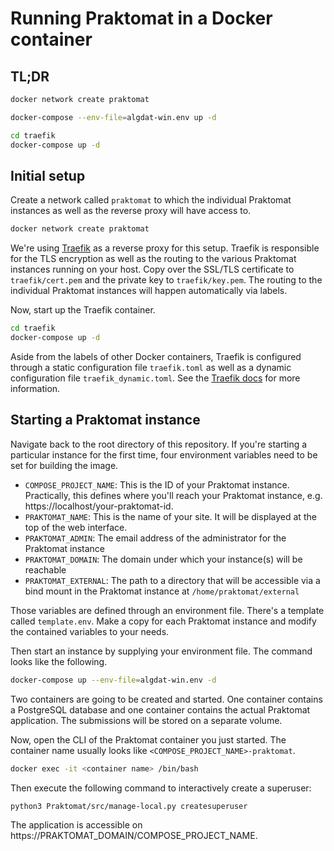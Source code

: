 # Running Praktomat in a Docker container

## TL;DR

```bash
docker network create praktomat

docker-compose --env-file=algdat-win.env up -d

cd traefik
docker-compose up -d
```

## Initial setup

Create a network called `praktomat` to which the individual Praktomat instances as well as the reverse proxy will have access to.

```bash
docker network create praktomat
```

We're using [Traefik](https://github.com/traefik/traefik) as a reverse proxy for this setup. Traefik is responsible for the TLS encryption as well as the routing to the various Praktomat instances running on your host. 
Copy over the SSL/TLS certificate to `traefik/cert.pem` and the private key to `traefik/key.pem`. The routing to the individual Praktomat instances will happen automatically via labels.

Now, start up the Traefik container.
```bash
cd traefik
docker-compose up -d
```

Aside from the labels of other Docker containers, Traefik is configured through a static configuration file `traefik.toml` as well as a dynamic configuration file `traefik_dynamic.toml`. See the [Traefik docs](https://doc.traefik.io/traefik/) for more information.

## Starting a Praktomat instance

Navigate back to the root directory of this repository. If you're starting a particular instance for the first time, four environment variables need to be set for building the image.

- `COMPOSE_PROJECT_NAME`: This is the ID of your Praktomat instance. Practically, this defines where you'll reach your Praktomat instance, e.g. https://localhost/your-praktomat-id.
- `PRAKTOMAT_NAME`: This is the name of your site. It will be displayed at the top of the web interface.
- `PRAKTOMAT_ADMIN`: The email address of the administrator for the Praktomat instance
- `PRAKTOMAT_DOMAIN`: The domain under which your instance(s) will be reachable
- `PRAKTOMAT_EXTERNAL`: The path to a directory that will be accessible via a bind mount in the Praktomat instance at `/home/praktomat/external`

Those variables are defined through an environment file. There's a template called `template.env`. Make a copy for each Praktomat instance and modify the contained variables to your needs.

Then start an instance by supplying your environment file. The command looks like the following.

```bash
docker-compose up --env-file=algdat-win.env -d
```

Two containers are going to be created and started. One container contains a PostgreSQL database and one container contains the actual Praktomat application. The submissions will be stored on a separate volume.

Now, open the CLI of the Praktomat container you just started. The container name usually looks like `<COMPOSE_PROJECT_NAME>-praktomat`.

```bash
docker exec -it <container name> /bin/bash
```

Then execute the following command to interactively create a superuser:

```bash
python3 Praktomat/src/manage-local.py createsuperuser
```

The application is accessible on https://PRAKTOMAT_DOMAIN/COMPOSE_PROJECT_NAME.
